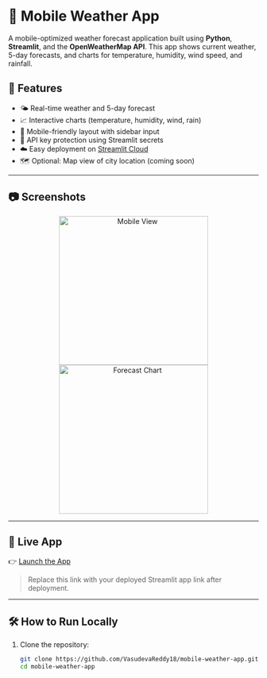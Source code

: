 # 📱 Mobile Weather App

A mobile-optimized weather forecast application built using **Python**, **Streamlit**, and the **OpenWeatherMap API**. This app shows current weather, 5-day forecasts, and charts for temperature, humidity, wind speed, and rainfall.

## 🌟 Features

- 🌤 Real-time weather and 5-day forecast
- 📈 Interactive charts (temperature, humidity, wind, rain)
- 📱 Mobile-friendly layout with sidebar input
- 🔐 API key protection using Streamlit secrets
- ☁️ Easy deployment on [Streamlit Cloud](https://streamlit.io/cloud)
- 🗺 Optional: Map view of city location (coming soon)

---

## 📷 Screenshots

<p align="center">
  <img src="screenshots/mobile_view_1.png" alt="Mobile View" width="300"/>
  <img src="screenshots/mobile_view_2.png" alt="Forecast Chart" width="300"/>
</p>

---

## 🚀 Live App

👉 [Launch the App](https://yourusername-mobile-weather-app.streamlit.app)

> Replace this link with your deployed Streamlit app link after deployment.

---

## 🛠 How to Run Locally

1. Clone the repository:
   ```bash
   git clone https://github.com/VasudevaReddy18/mobile-weather-app.git
   cd mobile-weather-app
